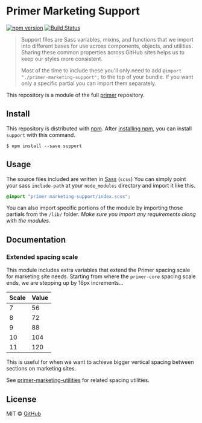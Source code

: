 # Primer Marketing Support

[![npm version](https://img.shields.io/npm/v/primer-marketing-support.svg)](https://www.npmjs.org/package/primer-marketing-support)
[![Build Status](https://travis-ci.org/primer/primer.svg?branch=master)](https://travis-ci.org/primer/primer)

> Support files are Sass variables, mixins, and functions that we import into different bases for use across components, objects, and utilities. Sharing these common properties across GitHub sites helps us to keep our styles more consistent.
>
> Most of the time to include these you'll only need to add `@import "./primer-marketing-support";` to the top of your bundle. If you want only a specific partial you can import them separately.

This repository is a module of the full [primer][primer] repository.

## Install

This repository is distributed with [npm][npm]. After [installing npm][install-npm], you can install `support` with this command.

```
$ npm install --save support
```

## Usage

The source files included are written in [Sass][sass] (`scss`) You can simply point your sass `include-path` at your `node_modules` directory and import it like this.

```scss
@import "primer-marketing-support/index.scss";
```

You can also import specific portions of the module by importing those partials from the `/lib/` folder. _Make sure you import any requirements along with the modules._

## Documentation

### Extended spacing scale
This module includes extra variables that extend the Primer spacing scale for marketing site needs.
Starting from where the `primer-core` spacing scale ends, we are stepping up by 16px increments...

| Scale | Value |
|-------|-------|
| 7     | 56    |
| 8     | 72    |
| 9     | 88    |
| 10    | 104   |
| 11    | 120   |

This is useful for when we want to achieve bigger vertical spacing between sections on marketing sites.

See [primer-marketing-utilities](https://github.com/primer/primer-css/tree/master/modules/primer-marketing-utilities) for related spacing utilities.

## License

MIT &copy; [GitHub](https://github.com/)

[primer]: https://github.com/primer/primer
[docs]: http://primer.github.io/
[npm]: https://www.npmjs.com/
[install-npm]: https://docs.npmjs.com/getting-started/installing-node
[sass]: http://sass-lang.com/
